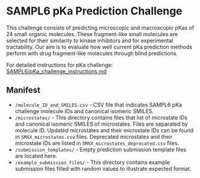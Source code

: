 # SAMPL6 pKa Prediction Challenge

This challenge consists of predicting microscopic and macroscopic pKas of 24 small organic molecules. These fragment-like small molecules are selected for their similarity to kinase inhibitors and for experimental tractability. Our aim is to evaluate how well current pKa prediction methods perform with drug fragment-like molecules through blind predictions.

For detailed instructions for pKa challenge: [SAMPL6/pKa_challenge_instructions.md](../../pKa_challenge_instructions.md)

## Manifest

- `/molecule_ID_and_SMILES.csv` - CSV file that indicates SAMPL6 pKa challenge molecule IDs and canonical isomeric SMILES.
- `/microstates/` - This directory contains files that list of microstate IDs and canonical isomeric SMILES of microstates. Files are separated by molecule ID. Updated microstates and their microstate IDs can be found in `SMXX_microstates.csv` files. Deprecated microstates and their microstate IDs are listed in `SMXX_microstates_deprecated.csv` files.
- `/submission_templates/` - Empty prediction submission template files are located here.
- `/example_submission_files/` - This directory contains example submission files filled with random values to illustrate expected format.


